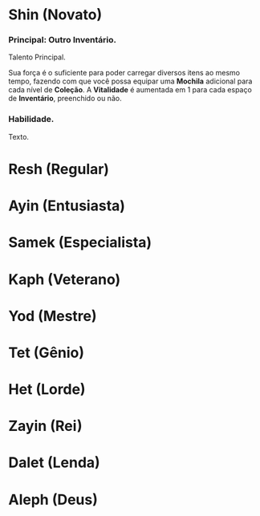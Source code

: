 # Shin (Novato)

### Principal: Outro Inventário.

Talento Principal.

Sua força é o suficiente para poder carregar diversos itens ao mesmo tempo, fazendo com que você possa equipar uma **Mochila** adicional para cada nível de **Coleção**. A **Vitalidade** é aumentada em 1 para cada espaço de **Inventário**, preenchido ou não.

### Habilidade.

Texto.

# Resh (Regular)

# Ayin (Entusiasta)

# Samek (Especialista)

# Kaph (Veterano)

# Yod (Mestre)

# Tet (Gênio)

# Het (Lorde)

# Zayin (Rei)

# Dalet (Lenda)

# Aleph (Deus)
